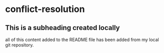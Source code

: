 # conflict-resolution
## This is a subheading created locally
all of this content added to the README file has been added from my local git repository.
